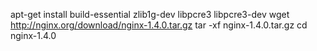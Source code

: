 apt-get install build-essential zlib1g-dev libpcre3 libpcre3-dev
wget http://nginx.org/download/nginx-1.4.0.tar.gz
tar -xf nginx-1.4.0.tar.gz
cd nginx-1.4.0

